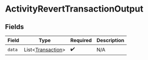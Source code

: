 # ActivityRevertTransactionOutput


## Fields

| Field                                                   | Type                                                    | Required                                                | Description                                             |
| ------------------------------------------------------- | ------------------------------------------------------- | ------------------------------------------------------- | ------------------------------------------------------- |
| `data`                                                  | List<[Transaction](../../models/shared/Transaction.md)> | :heavy_check_mark:                                      | N/A                                                     |
